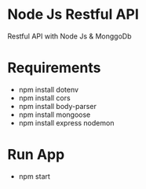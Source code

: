 # Node Js Restful API
 Restful API with Node Js & MonggoDb

# Requirements
- npm install dotenv
- npm install cors
- npm install body-parser
- npm install mongoose
- npm install express nodemon

# Run App
- npm start
